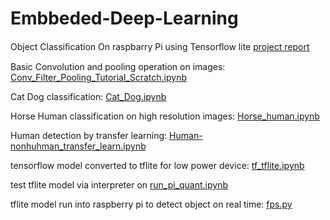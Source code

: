 # Embbeded-Deep-Learning
Object Classiﬁcation On raspbarry Pi using Tensorﬂow lite [project report](https://drive.google.com/file/d/1o5JNR3o1yi9IWa32AfO_ndH6luRugtNk/view?usp=sharing)

Basic Convolution and pooling operation on images: [Conv_Filter_Pooling_Tutorial_Scratch.ipynb](https://github.com/dkanzariya/Embbeded-Deep-Learning/blob/master/Conv_Filter_Pooling_Tutorial_Scratch.ipynb)

Cat Dog classification: [Cat_Dog.ipynb](https://github.com/dkanzariya/Embbeded-Deep-Learning/blob/master/Cat_Dog.ipynb)

Horse Human classification on high resolution images: [Horse_human.ipynb](https://github.com/dkanzariya/Embbeded-Deep-Learning/blob/master/Horse_human.ipynb)

Human detection by transfer learning: [Human-nonhuhman_transfer_learn.ipynb](https://github.com/dkanzariya/Embbeded-Deep-Learning/blob/master/Human-nonhuhman_transfer_learn.ipynb)

tensorflow model converted to tflite for low power device: [tf_tflite.ipynb](https://github.com/dkanzariya/Embbeded-Deep-Learning/blob/master/tf_tflite.ipynb)

test tflite model via interpreter on [run_pi_quant.ipynb](https://github.com/dkanzariya/Embbeded-Deep-Learning/blob/master/run_pi_quant.ipynb)

tflite model run into raspberry pi to detect object on real time: [fps.py](https://github.com/dkanzariya/Embbeded-Deep-Learning/blob/master/fps.py)

